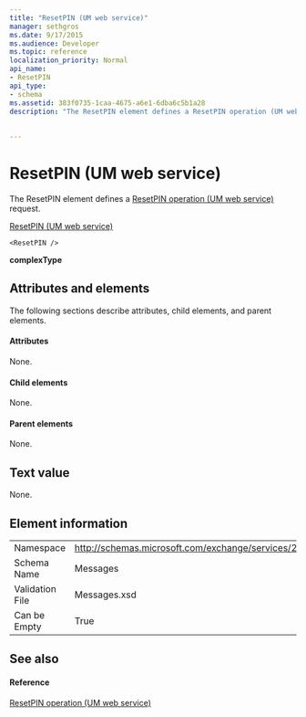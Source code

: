 ```yaml
---
title: "ResetPIN (UM web service)"
manager: sethgros
ms.date: 9/17/2015
ms.audience: Developer
ms.topic: reference
localization_priority: Normal
api_name:
- ResetPIN
api_type:
- schema
ms.assetid: 383f0735-1caa-4675-a6e1-6dba6c5b1a28
description: "The ResetPIN element defines a ResetPIN operation (UM web service) request."
 
 
---
```


# ResetPIN (UM web service)

The ResetPIN element defines a [ResetPIN operation (UM web service)](resetpin-operation-um-web-service.md) request. 
  
[ResetPIN (UM web service)](resetpin-um-web-service.md)
  
```
<ResetPIN />
```

 **complexType**
## Attributes and elements

The following sections describe attributes, child elements, and parent elements.
  
#### Attributes

None.
  
#### Child elements

None.
  
#### Parent elements

None.
  
## Text value

None.
  
## Element information

|||
|:-----|:-----|
|Namespace  <br/> |http://schemas.microsoft.com/exchange/services/2006/messages  <br/> |
|Schema Name  <br/> |Messages  <br/> |
|Validation File  <br/> |Messages.xsd  <br/> |
|Can be Empty  <br/> |True  <br/> |
   
## See also

#### Reference

[ResetPIN operation (UM web service)](resetpin-operation-um-web-service.md)

